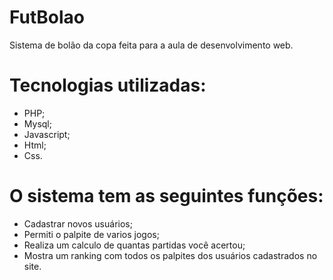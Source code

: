 # FutBolao

Sistema de bolão da copa feita para a aula de desenvolvimento web.

# Tecnologias utilizadas:

- PHP;
- Mysql;
- Javascript;
- Html;
- Css.

# O sistema tem as seguintes funções:

- Cadastrar novos usuários;
- Permiti o palpite de varios jogos;
- Realiza um calculo de quantas partidas você acertou;
- Mostra um ranking com todos os palpites dos usuários cadastrados no site.
